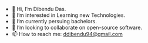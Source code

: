 - 👋 Hi, I’m Dibendu Das.
- 👀 I’m interested in Learning new Technologies.
- 🌱 I’m currently persuing bachelors.
- 💞️ I’m looking to collaborate on open-source software.
- 📫 How to reach me: ddibendu94@gmail.com

<!---
dibendu94/dibendu94 is a ✨ special ✨ repository because its `README.md` (this file) appears on your GitHub profile.
You can click the Preview link to take a look at your changes.
--->
